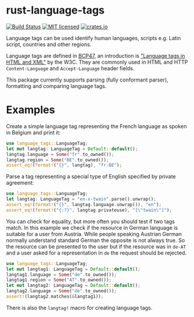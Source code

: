 # rust-language-tags
[![Build Status](https://travis-ci.org/pyfisch/rust-language-tags.svg?branch=master)](https://travis-ci.org/pyfisch/rust-language-tags)
[![MIT licensed](https://img.shields.io/badge/license-MIT-blue.svg)](./LICENSE)
[![crates.io](http://meritbadge.herokuapp.com/language-tags)](https://crates.io/crates/language-tags)

Language tags can be used identify human languages, scripts e.g. Latin script, countries and
other regions.

Language tags are defined in [BCP47](http://tools.ietf.org/html/bcp47), an introduction is
["Language tags in HTML and XML"](http://www.w3.org/International/articles/language-tags/) by
the W3C. They are commonly used in HTML and HTTP `Content-Language` and `Accept-Language`
header fields.

This package currently supports parsing (fully conformant parser), formatting and comparing
language tags.

# Examples
Create a simple language tag representing the French language as spoken
in Belgium and print it:

```rust
use language_tags::LanguageTag;
let mut langtag: LanguageTag = Default::default();
langtag.language = Some("fr".to_owned());
langtag.region = Some("BE".to_owned());
assert_eq!(format!("{}", langtag), "fr-BE");
```

Parse a tag representing a special type of English specified by private agreement:

```rust
use language_tags::LanguageTag;
let langtag: LanguageTag = "en-x-twain".parse().unwrap();
assert_eq!(format!("{}", langtag.language.unwrap()), "en");
assert_eq!(format!("{:?}", langtag.privateuse), "[\"twain\"]");
```

You can check for equality, but more often you should test if two tags match.
In this example we check if the resource in German language is suitable for
a user from Austria. While people speaking Austrian German normally understand
standard German the opposite is not always true. So the resource can be presented
to the user but if the resource was in `de-AT` and a user asked for a representation
in `de` the request should be rejected.

```rust
use language_tags::LanguageTag;
let mut langtag1: LanguageTag = Default::default();
langtag1.language = Some("de".to_owned());
langtag1.region = Some("AT".to_owned());
let mut langtag2: LanguageTag = Default::default();
langtag2.language = Some("de".to_owned());
assert!(langtag2.matches(&langtag1));
```

There is also the `langtag!` macro for creating language tags.
